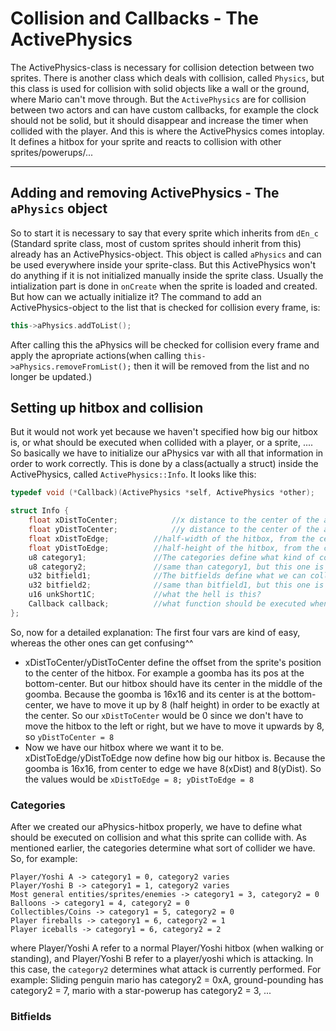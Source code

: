 # Collision and Callbacks - The ActivePhysics

The ActivePhysics-class is necessary for collision detection between two sprites. There is another class which deals with collision, called ``Physics``, but this class is used
for collision with solid objects like a wall or the ground, where Mario can't move through. But the ``ActivePhysics`` are for collision between two actors and can have custom callbacks, for example the clock should not be solid, but it should disappear and increase the timer when collided with the player. And this is where the ActivePhysics comes intoplay. It defines a hitbox for your sprite and reacts to collision with other sprites/powerups/...
___
## Adding and removing ActivePhysics - The ``aPhysics`` object 
So to start it is necessary to say that every sprite which inherits from ``dEn_c`` (Standard sprite class, most of custom sprites should inherit from this) already has an ActivePhysics-object.
This object is called ``aPhysics`` and can be used everywhere inside your sprite-class. But this ActivePhysics won't do anything if it is not initialized manually inside the sprite class. 
Usually the intialization part is done in ``onCreate`` when the sprite is loaded and created. But how can we actually initialize it?
The command to add an ActivePhysics-object to the list that is checked for collision every frame, is:
```c++
this->aPhysics.addToList();
```
After calling this the aPhysics will be checked for collision every frame and apply the apropriate actions(when calling ``this->aPhysics.removeFromList();`` then it will be removed from the list and no longer be updated.)

## Setting up hitbox and collision
But it would not work yet because we haven't specified how big our hitbox is, or what should be executed when collided with a player, or a sprite, ....
So basically we have to initialize our aPhysics var with all that information in order to work correctly. This is done by a class(actually a struct) inside the ActivePhysics, called ``ActivePhysics::Info``. It looks like this:

```c++
typedef void (*Callback)(ActivePhysics *self, ActivePhysics *other);		//This declares "Callback" as a pointer to a function which takes two ActivePhysics-pointers as parameters

struct Info {
	float xDistToCenter;			//x distance to the center of the aPhysics-hitbox, relative to sprite's pos.x
	float yDistToCenter;			//y distance to the center of the aPhysics-hitbox, relative to sprite's pos.y
	float xDistToEdge;			//half-width of the hitbox, from the center to the edge
	float yDistToEdge;			//half-height of the hitbox, from the center to the edge
	u8 category1;				//The categories define what kind of collider the sprite has (act like a player, like an enemy, like an object(e.g. fireball)
	u8 category2;				//same than category1, but this one is just used when category1 is equal to 1, which means this sprite acts like a player
	u32 bitfield1;				//The bitfields define what we can collide with, so should it react to fireball-collision, can be eaten by yoshi(collision with tongue)
	u32 bitfield2;				//same than bitfield1, but this one is just used when category1 is equal to 1, which means this sprite acts like a player
	u16 unkShort1C;				//what the hell is this? 
	Callback callback;			//what function should be executed when a collision occurs? This is a ``Callback`` (see above -> function pointer)
};
```

So, now for a detailed explanation:
The first four vars are kind of easy, whereas the other ones can get confusing^^
- xDistToCenter/yDistToCenter define the offset from the sprite's position to the center of the hitbox. For example a goomba has its pos at the bottom-center. But our hitbox should have its center in the middle of the goomba. Because the goomba is 16x16 and its center is at the bottom-center, we have to move it up by 8 (half height) in order to be exactly at the center. So our ``xDistToCenter`` would be 0 since we don't have to move the hitbox to the left or right, but we have to move it upwards by 8, so ``yDistToCenter = 8``
- Now we have our hitbox where we want it to be. xDistToEdge/yDistToEdge now define how big our hitbox is. Because the goomba is 16x16, from center to edge we have 8(xDist) and 8(yDist). So the values would be ``xDistToEdge = 8; yDistToEdge = 8``

### Categories
After we created our aPhysics-hitbox properly, we have to define what should be executed on collision and what this sprite can collide with. 
As mentioned earlier, the categories determine what sort of collider we have. So, for example:
```
Player/Yoshi A -> category1 = 0, category2 varies
Player/Yoshi B -> category1 = 1, category2 varies
Most general entities/sprites/enemies -> category1 = 3, category2 = 0
Balloons -> category1 = 4, category2 = 0
Collectibles/Coins -> category1 = 5, category2 = 0
Player fireballs -> category1 = 6, category2 = 1
Player iceballs -> category1 = 6, category2 = 2
```
where Player/Yoshi A refer to a normal Player/Yoshi hitbox (when walking or standing), and Player/Yoshi B refer to a player/yoshi which is attacking. In this case, the ``category2`` determines what attack is currently 
performed. For example: Sliding penguin mario has category2 = 0xA, ground-pounding has category2 = 7, mario with a star-powerup has category2 = 3, ...

### Bitfields
